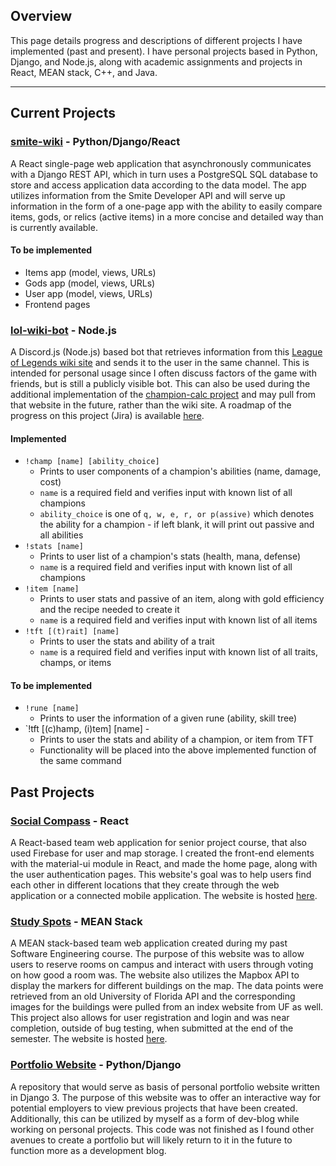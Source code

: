 ## Overview
This page details progress and descriptions of different projects I have implemented (past and present). I have personal projects based in Python, Django, and Node.js, along with academic assignments and projects in React, MEAN stack, C++, and Java. 

---

## Current Projects

### [smite-wiki](https://github.com/adamhochberger/smitewiki) - Python/Django/React

A React single-page web application that asynchronously communicates with a Django REST API, which in turn uses a PostgreSQL SQL database to store and access application data according to the data model. The app utilizes information from the Smite Developer API and will serve up information in the form of a one-page app with the ability to easily compare items, gods, or relics (active items) in a more concise and detailed way than is currently available.
  
#### To be implemented

- Items app (model, views, URLs)
- Gods app (model, views, URLs)
- User app (model, views, URLs)
- Frontend pages

### [lol-wiki-bot](https://github.com/adamhochberger/lol-wiki-bot) - Node.js

A Discord.js (Node.js) based bot that retrieves information from this [League of Legends wiki site](https://leagueoflegends.fandom.com/wiki/League_of_Legends_Wiki) and sends it to the user in the same channel. This is intended for personal usage since I often discuss factors of the game with friends, but is still a publicly visible bot. This can also be used during the additional implementation of the [champion-calc project](https://github.com/adamhochberger/champion-calc) and may pull from that website in the future, rather than the wiki site. A roadmap of the progress on this project (Jira) is available [here](https://adamhochberger.atlassian.net/jira/software/projects/LWB/boards/1/roadmap).

#### Implemented

- `!champ [name] [ability_choice]`
  - Prints to user components of a champion's abilities (name, damage, cost)
  - `name` is a required field and verifies input with known list of all champions
  - `ability_choice` is one of  `q, w, e, r, or p(assive)` which denotes the ability for a champion - if left blank, it will print out passive and all abilities
- `!stats [name]`
  - Prints to user list of a champion's stats (health, mana, defense)
  - `name` is a required field and verifies input with known list of all champions
- `!item [name]`
  - Prints to user stats and passive of an item, along with gold efficiency and the recipe needed to create it
  - `name` is a required field and verifies input with known list of all items  
- `!tft [(t)rait] [name]`
  - Prints to user the stats and ability of a trait
  - `name` is a required field and verifies input with known list of all traits, champs, or items
  
#### To be implemented

- `!rune [name]`
  - Prints to user the information of a given rune (ability, skill tree)
- `!tft [(c)hamp, (i)tem] [name] -
  - Prints to user the stats and ability of a champion, or item from TFT
  - Functionality will be placed into the above implemented function of the same command

## Past Projects

### [Social Compass](https://github.com/adamhochberger/seatcheck-web) - React
A React-based team web application for senior project course, that also used Firebase for user and map storage. I created the front-end elements with the material-ui module in React, and made the home page, along with the user authentication pages. This website's goal was to help users find each other in different locations that they create through the web application or a connected mobile application. The website is hosted [here](https://socialcompass2020.herokuapp.com).

### [Study Spots](https://github.com/adamhochberger/study-spots) - MEAN Stack
A MEAN stack-based team web application created during my past Software Engineering course. The purpose of this website was to allow users to reserve rooms on campus and interact with users through voting on how good a room was. The website also utilizes the Mapbox API to display the markers for different buildings on the map. The data points were retrieved from an old University of Florida API and the corresponding images for the buildings were pulled from an index website from UF as well. This project also allows for user registration and login and was near completion, outside of bug testing, when submitted at the end of the semester. The website is hosted [here](https://study-spots-group3-1250-test.herokuapp.com).

### [Portfolio Website](https://github.com/adamhochberger/django-portfolio) - Python/Django
A repository that would serve as basis of personal portfolio website written in Django 3. The purpose of this website was to offer an interactive way for potential employers to view previous projects that have been created. Additionally, this can be utilized by myself as a form of dev-blog while working on personal projects. This code was not finished as I found other avenues to create a portfolio but will likely return to it in the future to function more as a development blog.
